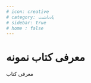 ```yaml
---
# icon: creative
# category: یادداشت
# sidebar: true
# home : false
---
```


# معرفی کتاب نمونه

معرفی کتاب
